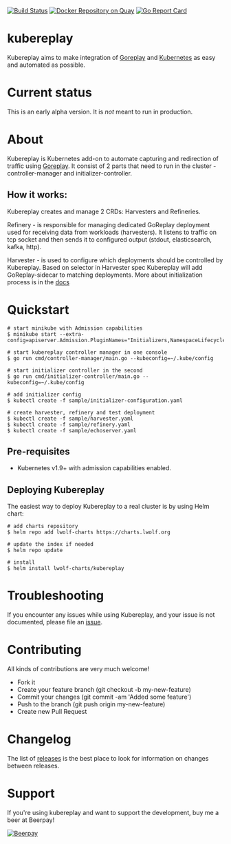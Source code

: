 [![Build Status](https://travis-ci.org/lwolf/kubereplay.svg?branch=master)](https://travis-ci.org/lwolf/kubereplay)
[![Docker Repository on Quay](https://quay.io/repository/lwolf/kubereplay-controller-amd64/status "Docker Repository on Quay")](https://quay.io/repository/lwolf/kubereplay-controller-amd64)
[![Go Report Card](https://goreportcard.com/badge/github.com/lwolf/kubereplay)](https://goreportcard.com/report/github.com/lwolf/kubereplay)

# kubereplay

Kubereplay aims to make integration of [Goreplay](https://github.com/buger/goreplay) and [Kubernetes](https://github.com/kubernetes/kubernetes) as easy and automated as possible.

# Current status

This is an early alpha version. It is *not* meant to run in production.

# About

Kubereplay is Kubernetes add-on to automate capturing and redirection of traffic using [Goreplay](https://github.com/buger/goreplay).
It consist of 2 parts that need to run in the cluster - controller-manager and initializer-controller.

## How it works:

Kubereplay creates and manage 2 CRDs: Harvesters and Refineries.

Refinery - is responsible for managing dedicated GoReplay deployment used for receiving data from workloads (harvesters).
 It listens to traffic on tcp socket and then sends it to configured output (stdout, elasticsearch, kafka, http).

Harvester - is used to configure which deployments should be controlled by Kubereplay.
Based on selector in Harvester spec Kubereplay will add GoReplay-sidecar to matching deployments.
More about initialization process is in the [docs](docs/initialization.md)


# Quickstart

```
# start minikube with Admission capabilities
$ minikube start --extra-config=apiserver.Admission.PluginNames="Initializers,NamespaceLifecycle,LimitRanger,ServiceAccount,DefaultStorageClass,ResourceQuota"

# start kubereplay controller manager in one console
$ go run cmd/controller-manager/main.go --kubeconfig=~/.kube/config

# start initializer controller in the second
$ go run cmd/initializer-controller/main.go --kubeconfig=~/.kube/config

# add initializer config
$ kubectl create -f sample/initializer-configuration.yaml

# create harvester, refinery and test deployment
$ kubectl create -f sample/harvester.yaml
$ kubectl create -f sample/refinery.yaml
$ kubectl create -f sample/echoserver.yaml
```

## Pre-requisites

* Kubernetes v1.9+ with admission capabilities enabled.

## Deploying Kubereplay

The easiest way to deploy Kubereplay to a real cluster is by using Helm chart:

```
# add charts repository
$ helm repo add lwolf-charts https://charts.lwolf.org

# update the index if needed
$ helm repo update

# install
$ helm install lwolf-charts/kubereplay
```

# Troubleshooting

If you encounter any issues while using Kubereplay, and your issue is not documented, please file an [issue](https://github.com/lwolf/kubereplay/issues).

# Contributing

All kinds of contributions are very much welcome!

* Fork it
* Create your feature branch (git checkout -b my-new-feature)
* Commit your changes (git commit -am 'Added some feature')
* Push to the branch (git push origin my-new-feature)
* Create new Pull Request

# Changelog
The list of [releases](https://github.com/lwolf/kubereplay/releases) is the best place to look for information on changes between releases.

# Support

If you're using kubereplay and want to support the development, buy me a beer at Beerpay!

[![Beerpay](https://beerpay.io/lwolf/kubereplay/badge.svg?style=beer-square)](https://beerpay.io/lwolf/kubereplay)